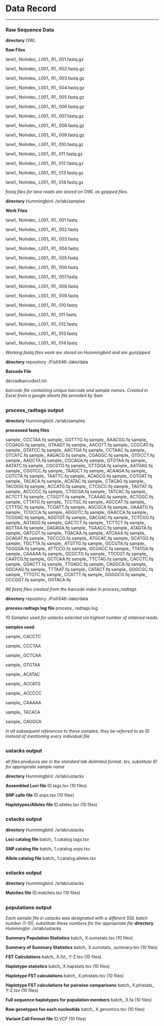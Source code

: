 # Data Record #
----
### Raw Sequence Data ###
**directory** OWL

**Raw Files**

lane1_ NoIndex_ L001_ R1_ 001.fastq.gz

lane1_ NoIndex_ L001_ R1_ 002.fastq.gz

lane1_ NoIndex_ L001_ R1_ 003.fastq.gz

lane1_ NoIndex_ L001_ R1_ 004.fastq.gz

lane1_ NoIndex_ L001_ R1_ 005.fastq.gz

lane1_ NoIndex_ L001_ R1_ 006.fastq.gz

lane1_ NoIndex_ L001_ R1_ 007.fastq.gz

lane1_ NoIndex_ L001_ R1_ 008.fastq.gz

lane1_ NoIndex_ L001_ R1_ 009.fastq.gz

lane1_ NoIndex_ L001_ R1_ 010.fastq.gz

lane1_ NoIndex_ L001_ R1_ 011.fastq.gz

lane1_ NoIndex_ L001_ R1_ 012.fastq.gz

lane1_ NoIndex_ L001_ R1_ 013.fastq.gz

lane1_ NoIndex_ L001_ R1_ 014.fastq.gz

*fastq files for lane reads are stored on OWL as gzipped files.*

**directory** Hummingbird ./srlab/samples

**Work Files**

lane1_ NoIndex_ L001_ R1_ 001.fastq

lane1_ NoIndex_ L001_ R1_ 002.fastq

lane1_ NoIndex_ L001_ R1_ 003.fastq

lane1_ NoIndex_ L001_ R1_ 004.fastq

lane1_ NoIndex_ L001_ R1_ 005.fastq

lane1_ NoIndex_ L001_ R1_ 006.fastq

lane1_ NoIndex_ L001_ R1_ 007.fastq

lane1_ NoIndex_ L001_ R1_ 008.fastq

lane1_ NoIndex_ L001_ R1_ 009.fastq

lane1_ NoIndex_ L001_ R1_ 010.fastq

lane1_ NoIndex_ L001_ R1_ 011.fastq

lane1_ NoIndex_ L001_ R1_ 012.fastq

lane1_ NoIndex_ L001_ R1_ 013.fastq

lane1_ NoIndex_ L001_ R1_ 014.fastq

*Working fastq files work are stored on Hummingbird and are gunzipped*

**directory** repository ./Fish546-Jake/data

**Barcode File**

decradbarcodes1.txt

*barcode file containing unique barcode and sample names. Created in Excel from a google sheets file provided by Sam*
##
### process_radtags output ###
**directory** Hummingbird ./srlab/samples

**processed fastq files**

sample_ CCCTAA.fq     sample_ GGTTTG.fq
sample_ AAACGG.fq     sample_ CCGAGG.fq     sample_ GTAAGT.fq
sample_ AACGTT.fq     sample_ CCGCAT.fq     sample_ GTATCC.fq
sample_ AACTGA.fq     sample_ CCTAAC.fq     sample_ GTCATC.fq
sample_ AAGACG.fq     sample_ CGAGGC.fq     sample_ GTGCCT.fq
sample_ AAGCTA.fq     sample_ CGCAGA.fq     sample_ GTGTAA.fq
sample_ AATATC.fq     sample_ CGCGTG.fq     sample_ GTTGGA.fq
sample_ AATGAG.fq     sample_ CGGTCC.fq     sample_ TAAGCT.fq
sample_ ACAAGA.fq     sample_ CGTCTA.fq     sample_ TAATTC.fq
sample_ ACAGCG.fq     sample_ CGTGAT.fq     sample_ TACACA.fq
sample_ ACATAC.fq     sample_ CTACAG.fq     sample_ TACGGG.fq
sample_ ACCATG.fq     sample_ CTCGCC.fq     sample_ TAGTAT.fq
sample_ ACCCCC.fq     sample_ CTGCGA.fq     sample_ TATCAC.fq
sample_ ACTCTT.fq     sample_ CTGGTT.fq     sample_ TCAAAG.fq
sample_ ACTGGC.fq     sample_ CTTATG.fq     sample_ TCCTGC.fq
sample_ AGCCAT.fq     sample_ CTTTGC.fq     sample_ TCGATT.fq
sample_ AGCGCA.fq     sample_ GAAATG.fq     sample_ TCGCCA.fq
sample_ AGGGTC.fq     sample_ GAACCA.fq     sample_ TCGGAC.fq
sample_ AGGTGT.fq     sample_ GACGAC.fq     sample_ TCTCGG.fq
sample_ AGTAGG.fq     sample_ GACTCT.fq     sample_ TCTTCT.fq
sample_ AGTTAA.fq     sample_ GAGAGA.fq     sample_ TGAACC.fq
sample_ ATAGTA.fq     sample_ GATCGT.fq     sample_ TGACAA.fq
sample_ ATCAAA.fq     sample_ GCAGAT.fq     sample_ TGCCCG.fq
sample_ ATGCAC.fq     sample_ GCATGG.fq     sample_ TGCTTA.fq
sample_ ATGTTG.fq     sample_ GCCGTA.fq     sample_ TGGGGA.fq
sample_ ATTCCG.fq     sample_ GCGACC.fq     sample_ TTATGA.fq
sample_ CAAAAA.fq     sample_ GCGCTG.fq     sample_ TTCCGT.fq
sample_ CAATCG.fq     sample_ GCTCAA.fq     sample_ TTCTAG.fq
sample_ CACCTC.fq     sample_ GGACTT.fq     sample_ TTGAGC.fq
sample_ CAGGCA.fq     sample_ GGCAAG.fq     sample_ TTTAAT.fq
sample_ CATACT.fq     sample_ GGGCGC.fq     sample_ TTTGTC.fq
sample_ CCATTT.fq     sample_ GGGGCG.fq
sample_ CCCGGT.fq     sample_ GGTACA.fq

*96 fastq files created from the barcode index in *process_radtags**

**directory** repository ./Fish546-Jake/data

**process radtags log file**
process_ radtags.log

*10 Samples used for *ustacks* selected via highest number of retained reads.* 

**samples used**

sample_ CACCTC

sample_ CCCTAA

sample_ GCTCAA

sample_ GTGTAA

sample_ ACATAC

sample_ ACCATG

sample_ ACCCCC

sample_ CAAAAA

sample_ TACACA

sample_ CAGGCA

*in all subsequent references to these samples, they be referred to as ID instead of mentioning every individual file*
##
### ustacks output ###
*all files produces are in the standard tab delimited format .tsv, substitute ID for appropriate sample name*

**directory** Hummingbird ./srlab/ustacks

**Assembled Loci file**
ID.tags.tsv (10 files)

**SNP calls file**
ID.snps.tsv (10 files)

**Haplotypes/Alleles file**
ID.alleles.tsv (10 files)
##
### cstacks output ###
**directory** Hummingbird ./srlab/ustacks

**Loci catalog file**
batch_ 1.catalog.tags.tsv

**SNP catalog file**
batch_ 1.catalog.snps.tsv

**Allele catalog file**
batch_ 1.catalog.alleles.tsv

##
### sstacks output ###
**directory** Hummingbird ./srlab/ustacks

**Matches file**
ID.matches.tsv (10 files)

##
### populations output ###
*Each sample file in ustacks was designated with a different SQL batch number (1-10), substitute these numbers for the appropriate file*
**directory** Hummingbir ./srlab/ustacks

**Summary Population Statistics**
batch_ X.sumstats.tsv (10 files)

**Summary of Summary Statistics**
batch_ X.sumstats_ summary.tsv (10 files)

**FST Calculations**
batch_ X.fst_ Y-Z.tsv (10 files)

**Haplotype statistics**
batch_ X.hapstats.tsv (10 files)

**Haplotype FST calculations**
batch_ X.phistats.tsv (10 files)

**Haplotype FST calculations for pairwise comparisons**
batch_ X.phistats_ Y-Z.tsv (10 files)

**Full sequence haplotypes for population members**
batch_ X.fa (10 files)

**Raw genotypes foe each nucleotide**
batch_ X.genomics.tsv (10 files)

**Variant Call Format file**
ID.VCF (10 files)
